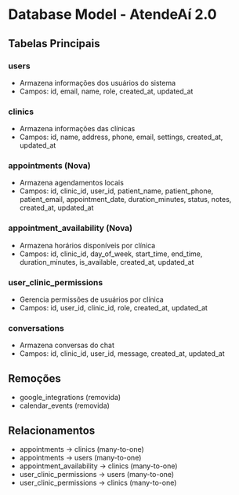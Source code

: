 # Database Model - AtendeAí 2.0

## Tabelas Principais

### users
- Armazena informações dos usuários do sistema
- Campos: id, email, name, role, created_at, updated_at

### clinics
- Armazena informações das clínicas
- Campos: id, name, address, phone, email, settings, created_at, updated_at

### appointments (Nova)
- Armazena agendamentos locais
- Campos: id, clinic_id, user_id, patient_name, patient_phone, patient_email, appointment_date, duration_minutes, status, notes, created_at, updated_at

### appointment_availability (Nova)
- Armazena horários disponíveis por clínica
- Campos: id, clinic_id, day_of_week, start_time, end_time, duration_minutes, is_available, created_at, updated_at

### user_clinic_permissions
- Gerencia permissões de usuários por clínica
- Campos: id, user_id, clinic_id, role, created_at, updated_at

### conversations
- Armazena conversas do chat
- Campos: id, clinic_id, user_id, message, created_at, updated_at

## Remoções
- google_integrations (removida)
- calendar_events (removida)

## Relacionamentos
- appointments -> clinics (many-to-one)
- appointments -> users (many-to-one)
- appointment_availability -> clinics (many-to-one)
- user_clinic_permissions -> users (many-to-one)
- user_clinic_permissions -> clinics (many-to-one)
